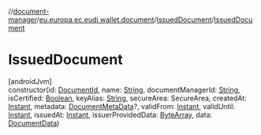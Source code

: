 //[document-manager](../../../index.md)/[eu.europa.ec.eudi.wallet.document](../index.md)/[IssuedDocument](index.md)/[IssuedDocument](-issued-document.md)

# IssuedDocument

[androidJvm]\
constructor(id: [DocumentId](../-document-id/index.md),
name: [String](https://kotlinlang.org/api/latest/jvm/stdlib/kotlin/-string/index.html),
documentManagerId: [String](https://kotlinlang.org/api/latest/jvm/stdlib/kotlin/-string/index.html),
isCertified: [Boolean](https://kotlinlang.org/api/latest/jvm/stdlib/kotlin/-boolean/index.html),
keyAlias: [String](https://kotlinlang.org/api/latest/jvm/stdlib/kotlin/-string/index.html),
secureArea: SecureArea,
createdAt: [Instant](https://developer.android.com/reference/kotlin/java/time/Instant.html),
metadata: [DocumentMetaData](../../eu.europa.ec.eudi.wallet.document.metadata/-document-meta-data/index.md)?,
validFrom: [Instant](https://developer.android.com/reference/kotlin/java/time/Instant.html),
validUntil: [Instant](https://developer.android.com/reference/kotlin/java/time/Instant.html),
issuedAt: [Instant](https://developer.android.com/reference/kotlin/java/time/Instant.html),
issuerProvidedData: [ByteArray](https://kotlinlang.org/api/latest/jvm/stdlib/kotlin/-byte-array/index.html),
data: [DocumentData](../../eu.europa.ec.eudi.wallet.document.format/-document-data/index.md))
